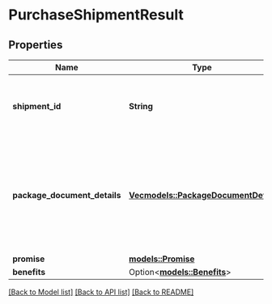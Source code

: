 # PurchaseShipmentResult

## Properties

Name | Type | Description | Notes
------------ | ------------- | ------------- | -------------
**shipment_id** | **String** | The unique shipment identifier provided by a shipping service. | 
**package_document_details** | [**Vec<models::PackageDocumentDetail>**](PackageDocumentDetail.md) | A list of post-purchase details about a package that will be shipped using a shipping service. | 
**promise** | [**models::Promise**](Promise.md) |  | 
**benefits** | Option<[**models::Benefits**](Benefits.md)> |  | [optional]

[[Back to Model list]](../README.md#documentation-for-models) [[Back to API list]](../README.md#documentation-for-api-endpoints) [[Back to README]](../README.md)


